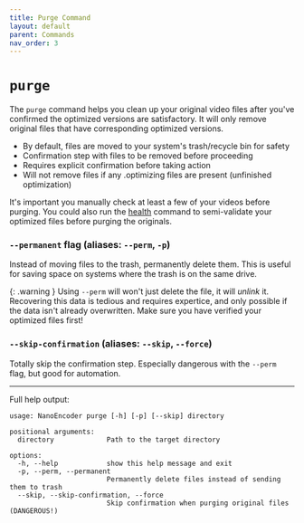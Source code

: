 ```yaml
---
title: Purge Command
layout: default
parent: Commands
nav_order: 3
---
```

# `purge`
The `purge` command helps you clean up your original video files after you've confirmed the optimized versions are satisfactory. It will only remove original files that have corresponding optimized versions.

- By default, files are moved to your system's trash/recycle bin for safety
- Confirmation step with files to be removed before proceeding
- Requires explicit confirmation before taking action
- Will not remove files if any .optimizing files are present (unfinished optimization)

It's important you manually check at least a few of your videos before purging. You could also run the [health](health.md) command to semi-validate your optimized files before purging the originals.

### `--permanent` flag (aliases: `--perm`, `-p`)
Instead of moving files to the trash, permanently delete them. This is useful for saving space on systems where the trash is on the same drive.

{: .warning }
Using `--perm` will won't just delete the file, it will _unlink_ it. Recovering this data is tedious and requires expertice, and only possible if the data isn't already overwritten. Make sure you have verified your optimized files first!

### `--skip-confirmation` (aliases: `--skip`, `--force`)
Totally skip the confirmation step. Especially dangerous with the `--perm` flag, but good for automation.

---
Full help output:
```
usage: NanoEncoder purge [-h] [-p] [--skip] directory

positional arguments:
  directory             Path to the target directory

options:
  -h, --help            show this help message and exit
  -p, --perm, --permanent
                        Permanently delete files instead of sending them to trash
  --skip, --skip-confirmation, --force
                        Skip confirmation when purging original files (DANGEROUS!)
```
